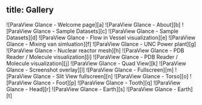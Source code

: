 title: Gallery
---

<style>
  .gallery img {
    width: 50%;
    display: inline-block;
    padding: 2px;
  }
  .gallery br {
    display: none;
  }
</style>

<div class="gallery">
![ParaView Glance - Welcome page][a]
![ParaView Glance - About][b]
![ParaView Glance - Sample Datasets][c]
![ParaView Glance - Sample Datasets][d]
![ParaView Glance - Flow in Vessel visualization][e]
![ParaView Glance - Mixing van simluation][f]
![ParaView Glance - UNC Power plant][g]
![ParaView Glance - Nuclear reactor mesh][h]
![ParaView Glance - PDB Reader / Molecule visualization][i]
![ParaView Glance - PDB Reader / Molecule visualization][j]
![ParaView Glance - Quad View][k]
![ParaView Glance - Screenshot overlay][l]
![ParaView Glance - Fullscreen][m]
![ParaView Glance - Slit View fullscreen][n]
![ParaView Glance - Torso][o]
![ParaView Glance - Foot][p]
![ParaView Glance - Tooth][q]
![ParaView Glance - Head][r]
![ParaView Glance - Earth][s]
![ParaView Glance - Earth][t]
</div>

[a]: 01-glance-welcome.jpg
[b]: 02-glance-about.jpg
[c]: 03-glance-sample-datasets.jpg
[d]: 04-glance-sample-datasets-hover.jpg
[e]: 13-glance-vessel.jpg
[f]: 15-single-pin.jpg
[g]: 16-glance-unc-powerplant.jpg
[h]: 14-glance-reactor-mesh.jpg
[i]: 21-molecule_screenshot.jpg
[j]: 22-molecule_screenshot_overview.jpg
[k]: 05-skull-quad-crop.jpg
[l]: 06-skull-screenshot.jpg
[m]: 07-skull-quad-fullscreen.jpg
[n]: 10-skull-split-fullscreen.jpg
[o]: 17-medical-split-view.jpg
[p]: 18-foot-quad.jpg
[q]: 19-tooth.jpg
[r]: 20-Head_MRI_CISS_quad.jpg
[s]: 11-glance-earth.jpg
[t]: 12-glance-earth-fullscreen.jpg



